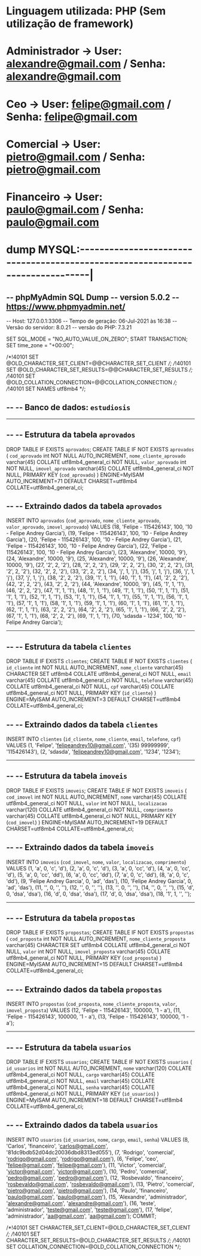 # Linguagem utilizada: PHP (Sem utilização de framework)


# Administrador -> User: alexandre@gmail.com / Senha: alexandre@gmail.com
# Ceo -> User: felipe@gmail.com  / Senha: felipe@gmail.com
# Comercial -> User: pietro@gmail.com / Senha: pietro@gmail.com 
# Financeiro -> User: paulo@gmail.com / Senha: paulo@gmail.com

# dump MYSQL:------------------------------------------------------------------------------|

-- phpMyAdmin SQL Dump
-- version 5.0.2
-- https://www.phpmyadmin.net/
--
-- Host: 127.0.0.1:3306
-- Tempo de geração: 06-Jul-2021 às 16:38
-- Versão do servidor: 8.0.21
-- versão do PHP: 7.3.21

SET SQL_MODE = "NO_AUTO_VALUE_ON_ZERO";
START TRANSACTION;
SET time_zone = "+00:00";


/*!40101 SET @OLD_CHARACTER_SET_CLIENT=@@CHARACTER_SET_CLIENT */;
/*!40101 SET @OLD_CHARACTER_SET_RESULTS=@@CHARACTER_SET_RESULTS */;
/*!40101 SET @OLD_COLLATION_CONNECTION=@@COLLATION_CONNECTION */;
/*!40101 SET NAMES utf8mb4 */;

--
-- Banco de dados: `estudiosis`
--

-- --------------------------------------------------------

--
-- Estrutura da tabela `aprovados`
--

DROP TABLE IF EXISTS `aprovados`;
CREATE TABLE IF NOT EXISTS `aprovados` (
  `cod_aprovado` int NOT NULL AUTO_INCREMENT,
  `nome_cliente_aprovado` varchar(45) COLLATE utf8mb4_general_ci NOT NULL,
  `valor_aprovado` int NOT NULL,
  `imovel_aprovado` varchar(45) COLLATE utf8mb4_general_ci NOT NULL,
  PRIMARY KEY (`cod_aprovado`)
) ENGINE=MyISAM AUTO_INCREMENT=71 DEFAULT CHARSET=utf8mb4 COLLATE=utf8mb4_general_ci;

--
-- Extraindo dados da tabela `aprovados`
--

INSERT INTO `aprovados` (`cod_aprovado`, `nome_cliente_aprovado`, `valor_aprovado`, `imovel_aprovado`) VALUES
(18, 'Felipe - 115426143', 100, '10 - Felipe Andrey Garcia'),
(19, 'Felipe - 115426143', 100, '10 - Felipe Andrey Garcia'),
(20, 'Felipe - 115426143', 100, '10 - Felipe Andrey Garcia'),
(21, 'Felipe - 115426143', 100, '10 - Felipe Andrey Garcia'),
(22, 'Felipe - 115426143', 100, '10 - Felipe Andrey Garcia'),
(23, 'Alexandre', 10000, '9'),
(24, 'Alexandre', 10000, '9'),
(25, 'Alexandre', 10000, '9'),
(26, 'Alexandre', 10000, '9'),
(27, '2', 2, '2'),
(28, '2', 2, '2'),
(29, '2', 2, '2'),
(30, '2', 2, '2'),
(31, '2', 2, '2'),
(32, '2', 2, '2'),
(33, '2', 2, '2'),
(34, 'j', 1, 'j'),
(35, 'j', 1, 'j'),
(36, 'j', 1, 'j'),
(37, 'j', 1, 'j'),
(38, '2', 2, '2'),
(39, '1', 1, '1'),
(40, '1', 1, '1'),
(41, '2', 2, '2'),
(42, '2', 2, '2'),
(43, '2', 2, '2'),
(44, 'Alexandre', 10000, '9'),
(45, '1', 1, '1'),
(46, '2', 2, '2'),
(47, '1', 1, '1'),
(48, '1', 1, '1'),
(49, '1', 1, '1'),
(50, '1', 1, '1'),
(51, '1', 1, '1'),
(52, '1', 1, '1'),
(53, '1', 1, '1'),
(54, '1', 1, '1'),
(55, '1', 1, '1'),
(56, '1', 1, '1'),
(57, '1', 1, '1'),
(58, '1', 1, '1'),
(59, '1', 1, '1'),
(60, '1', 1, '1'),
(61, '1', 1, '1'),
(62, '1', 1, '1'),
(63, '2', 2, '2'),
(64, '2', 2, '2'),
(65, '1', 1, '1'),
(66, '2', 2, '2'),
(67, '1', 1, '1'),
(68, '2', 2, '2'),
(69, '1', 1, '1'),
(70, 'sdasda - 1234', 100, '10 - Felipe Andrey Garcia');

-- --------------------------------------------------------

--
-- Estrutura da tabela `clientes`
--

DROP TABLE IF EXISTS `clientes`;
CREATE TABLE IF NOT EXISTS `clientes` (
  `id_cliente` int NOT NULL AUTO_INCREMENT,
  `nome_cliente` varchar(45) CHARACTER SET utf8mb4 COLLATE utf8mb4_general_ci NOT NULL,
  `email` varchar(45) COLLATE utf8mb4_general_ci NOT NULL,
  `telefone` varchar(45) COLLATE utf8mb4_general_ci NOT NULL,
  `cpf` varchar(45) COLLATE utf8mb4_general_ci NOT NULL,
  PRIMARY KEY (`id_cliente`)
) ENGINE=MyISAM AUTO_INCREMENT=3 DEFAULT CHARSET=utf8mb4 COLLATE=utf8mb4_general_ci;

--
-- Extraindo dados da tabela `clientes`
--

INSERT INTO `clientes` (`id_cliente`, `nome_cliente`, `email`, `telefone`, `cpf`) VALUES
(1, 'Felipe', 'felipeandrey10@gmail.com', '(35) 99999999', '115426143'),
(2, 'sdasda', 'felipeandrey10@gmail.com', '1234', '1234');

-- --------------------------------------------------------

--
-- Estrutura da tabela `imoveis`
--

DROP TABLE IF EXISTS `imoveis`;
CREATE TABLE IF NOT EXISTS `imoveis` (
  `cod_imovel` int NOT NULL AUTO_INCREMENT,
  `nome` varchar(45) COLLATE utf8mb4_general_ci NOT NULL,
  `valor` int NOT NULL,
  `localizacao` varchar(120) COLLATE utf8mb4_general_ci NOT NULL,
  `comprimento` varchar(45) COLLATE utf8mb4_general_ci NOT NULL,
  PRIMARY KEY (`cod_imovel`)
) ENGINE=MyISAM AUTO_INCREMENT=19 DEFAULT CHARSET=utf8mb4 COLLATE=utf8mb4_general_ci;

--
-- Extraindo dados da tabela `imoveis`
--

INSERT INTO `imoveis` (`cod_imovel`, `nome`, `valor`, `localizacao`, `comprimento`) VALUES
(1, 'a', 0, 'c', 'd'),
(2, 'a', 0, 'c', 'd'),
(3, 'a', 0, 'cc', 'd'),
(4, 'a', 0, 'cc', 'd'),
(5, 'a', 0, 'cc', 'dd'),
(6, 'a', 0, 'cc', 'dd'),
(7, 'a', 0, 'c', 'dd'),
(8, 'a', 0, 'c', 'dd'),
(9, 'Felipe Andrey Garcia', 0, 'ad', 'das'),
(10, 'Felipe Andrey Garcia', 0, 'ad', 'das'),
(11, '', 0, '', ''),
(12, '', 0, '', ''),
(13, '', 0, '', ''),
(14, '', 0, '', ''),
(15, 'd', 0, 'dsa', 'dsa'),
(16, 'd', 0, 'dsa', 'dsa'),
(17, 'd', 0, 'dsa', 'dsa'),
(18, '1', 1, '', '');

-- --------------------------------------------------------

--
-- Estrutura da tabela `propostas`
--

DROP TABLE IF EXISTS `propostas`;
CREATE TABLE IF NOT EXISTS `propostas` (
  `cod_proposta` int NOT NULL AUTO_INCREMENT,
  `nome_cliente_proposta` varchar(45) CHARACTER SET utf8mb4 COLLATE utf8mb4_general_ci NOT NULL,
  `valor` int NOT NULL,
  `imovel_proposta` varchar(45) COLLATE utf8mb4_general_ci NOT NULL,
  PRIMARY KEY (`cod_proposta`)
) ENGINE=MyISAM AUTO_INCREMENT=15 DEFAULT CHARSET=utf8mb4 COLLATE=utf8mb4_general_ci;

--
-- Extraindo dados da tabela `propostas`
--

INSERT INTO `propostas` (`cod_proposta`, `nome_cliente_proposta`, `valor`, `imovel_proposta`) VALUES
(12, 'Felipe - 115426143', 100000, '1 - a'),
(11, 'Felipe - 115426143', 100000, '1 - a'),
(13, 'Felipe - 115426143', 100000, '1 - a');

-- --------------------------------------------------------

--
-- Estrutura da tabela `usuarios`
--

DROP TABLE IF EXISTS `usuarios`;
CREATE TABLE IF NOT EXISTS `usuarios` (
  `id_usuarios` int NOT NULL AUTO_INCREMENT,
  `nome` varchar(120) COLLATE utf8mb4_general_ci NOT NULL,
  `cargo` varchar(45) COLLATE utf8mb4_general_ci NOT NULL,
  `email` varchar(45) COLLATE utf8mb4_general_ci NOT NULL,
  `senha` varchar(45) COLLATE utf8mb4_general_ci NOT NULL,
  PRIMARY KEY (`id_usuarios`)
) ENGINE=MyISAM AUTO_INCREMENT=18 DEFAULT CHARSET=utf8mb4 COLLATE=utf8mb4_general_ci;

--
-- Extraindo dados da tabela `usuarios`
--

INSERT INTO `usuarios` (`id_usuarios`, `nome`, `cargo`, `email`, `senha`) VALUES
(8, 'Carlos', 'financeiro', 'carlos@gmail.com', '81dc9bdb52d04dc20036dbd8313ed055'),
(7, 'Rodrigo', 'comercial', 'rodrigo@gmail.com', 'rodrigo@gmail.com'),
(6, 'Felipe', 'ceo', 'felipe@gmail.com', 'felipe@gmail.com'),
(11, 'Victor', 'comercial', 'victor@gmail.com', 'victor@gmail.com'),
(10, 'Pedro', 'comercial', 'pedro@gmail.com', 'pedro@gmail.com'),
(12, 'Rosbevaldo', 'financeiro', 'rosbevaldo@gmail.com', 'rosbevaldo@gmail.com'),
(13, 'Pietro', 'comercial', 'pietro@gmail.com', 'pietro@gmail.com'),
(14, 'Paulo', 'financeiro', 'paulo@gmail.com', 'paulo@gmail.com'),
(15, 'Alexandre', 'administrador', 'alexandre@gmail.com', 'alexandre@gmail.com'),
(16, 'teste', 'administrador', 'teste@gmail.com', 'teste@gmail.com'),
(17, 'felipe', 'administrador', 'aa@gmail.com', 'aa@gmail.com');
COMMIT;

/*!40101 SET CHARACTER_SET_CLIENT=@OLD_CHARACTER_SET_CLIENT */;
/*!40101 SET CHARACTER_SET_RESULTS=@OLD_CHARACTER_SET_RESULTS */;
/*!40101 SET COLLATION_CONNECTION=@OLD_COLLATION_CONNECTION */;
